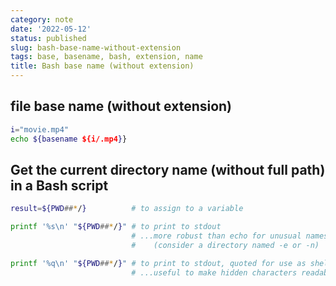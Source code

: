 ```yaml
---
category: note
date: '2022-05-12'
status: published
slug: bash-base-name-without-extension
tags: base, basename, bash, extension, name
title: Bash base name (without extension)
---
```


## file base name (without extension)
```bash
i="movie.mp4"
echo ${basename ${i/.mp4}}
```


## Get the current directory name (without full path) in a Bash script

```bash
result=${PWD##*/}          # to assign to a variable

printf '%s\n' "${PWD##*/}" # to print to stdout
                           # ...more robust than echo for unusual names
                           #    (consider a directory named -e or -n)

printf '%q\n' "${PWD##*/}" # to print to stdout, quoted for use as shell input
                           # ...useful to make hidden characters readable.
```